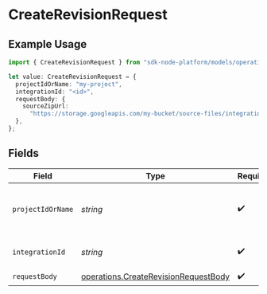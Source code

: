 # CreateRevisionRequest

## Example Usage

```typescript
import { CreateRevisionRequest } from "sdk-node-platform/models/operations";

let value: CreateRevisionRequest = {
  projectIdOrName: "my-project",
  integrationId: "<id>",
  requestBody: {
    sourceZipUrl:
      "https://storage.googleapis.com/my-bucket/source-files/integration-v1.2.3.zip",
  },
};
```

## Fields

| Field                                                                                        | Type                                                                                         | Required                                                                                     | Description                                                                                  | Example                                                                                      |
| -------------------------------------------------------------------------------------------- | -------------------------------------------------------------------------------------------- | -------------------------------------------------------------------------------------------- | -------------------------------------------------------------------------------------------- | -------------------------------------------------------------------------------------------- |
| `projectIdOrName`                                                                            | *string*                                                                                     | :heavy_check_mark:                                                                           | The Ampersand project ID or project name.                                                    | my-project                                                                                   |
| `integrationId`                                                                              | *string*                                                                                     | :heavy_check_mark:                                                                           | The integration ID.                                                                          |                                                                                              |
| `requestBody`                                                                                | [operations.CreateRevisionRequestBody](../../models/operations/createrevisionrequestbody.md) | :heavy_check_mark:                                                                           | N/A                                                                                          |                                                                                              |